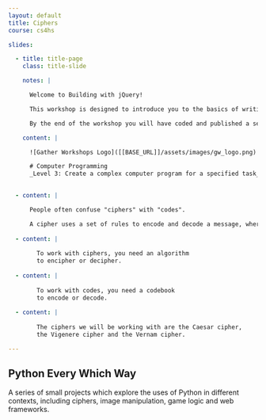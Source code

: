 ```yaml
---
layout: default
title: Ciphers
course: cs4hs

slides:

  - title: title-page
    class: title-slide

    notes: |

      Welcome to Building with jQuery!

      This workshop is designed to introduce you to the basics of writing JavaScript with jQuery.

      By the end of the workshop you will have coded and published a selection of small interactive code demos.

    content: |

      ![Gather Workshops Logo]([[BASE_URL]]/assets/images/gw_logo.png)

      # Computer Programming
      _Level 3: Create a complex computer program for a specified task_

  
  - content: |

      People often confuse "ciphers" with "codes". 

      A cipher uses a set of rules to encode and decode a message, whereas a code uses a set of pre-determined code words or symbols to encode a message.
  
  - content: |
  
        To work with ciphers, you need an algorithm 
        to encipher or decipher.
  
  - content: |
  
        To work with codes, you need a codebook 
        to encode or decode.
  
  - content: |
  
        The ciphers we will be working with are the Caesar cipher, 
        the Vigenere cipher and the Vernam cipher.

---
```


<section class="container" markdown="1">



</section>

<section class="container content-panel" markdown="1">

# Python Every Which Way

A series of small projects which explore the uses of Python in different contexts, including ciphers, image manipulation, game logic and web frameworks.

</section>

